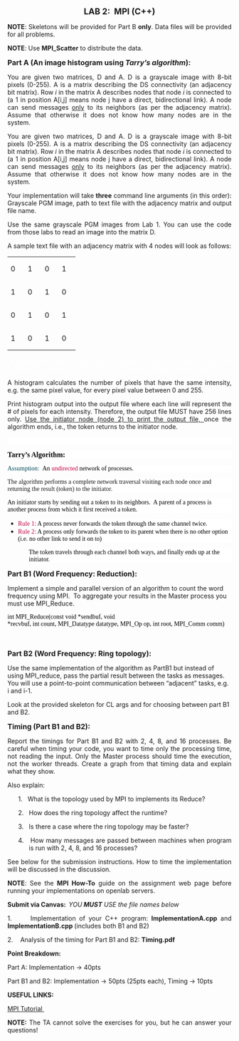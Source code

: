 <p align="center" style="text-align:center"><b><span lang="IT" style="font-size:
14.0pt;mso-ansi-language:IT">LAB <span class="GramE">2:&nbsp; MPI</span> (C++)</span></b></p>
<p style="text-align:justify"><b style="mso-bidi-font-weight:normal">NOTE</b><span style="mso-bidi-font-weight:bold">: Skeletons will be provided for Part B </span><b style="mso-bidi-font-weight:normal">only</b><span style="mso-bidi-font-weight:
bold">. Data files will be provided for all problems.<o:p></o:p></span></p>
<p style="text-align:justify"><b style="mso-bidi-font-weight:normal">NOTE</b><span style="mso-bidi-font-weight:bold">: Use </span><span class="SpellE"><b style="mso-bidi-font-weight:normal">MPI_Scatter</b></span><span style="mso-bidi-font-weight:bold"> to distribute the data.<span style="mso-spacerun:yes">&nbsp;&nbsp; </span><o:p></o:p></span></p>
<p style="text-align:justify"><b><span style="font-size:12.0pt">Part A (An
image histogram using <i>Tarry’s algorithm</i>):<o:p></o:p></span></b></p>
<p style="text-align:justify"><span style="mso-bidi-font-weight:bold">You are
given two matrices, D and A. D is a grayscale image with 8-bit pixels (0-255).
A is a matrix describing the DS connectivity (an adjacency bit matrix). Row <span class="SpellE"><i style="mso-bidi-font-style:normal">i</i></span> in the matrix A
describes nodes that node <span class="SpellE"><i style="mso-bidi-font-style:
normal">i</i></span> is connected to (a 1 in position A[<span class="SpellE"><span class="GramE">i,j</span></span>] means node j have a direct, bidirectional link).
A node can send messages <u>only</u> to its neighbors (as per the adjacency
matrix). Assume that otherwise it does not know how many nodes are in the
system.<span style="mso-spacerun:yes">&nbsp; </span><o:p></o:p></span></p>
<p style="text-align:justify"><span style="mso-bidi-font-weight:bold">You are
given two matrices, D and A. D is a grayscale image with 8-bit pixels (0-255).
A is a matrix describing the DS connectivity (an adjacency bit matrix). Row <span class="SpellE"><i style="mso-bidi-font-style:normal">i</i></span> in the matrix A
describes nodes that node <span class="SpellE"><i style="mso-bidi-font-style:
normal">i</i></span> is connected to (a 1 in position A[<span class="SpellE"><span class="GramE">i,j</span></span>] means node j have a direct, bidirectional link).
A node can send messages <u>only</u> to its neighbors (as per the adjacency
matrix). Assume that otherwise it does not know how many nodes are in the
system.<span style="mso-spacerun:yes">&nbsp; </span><o:p></o:p></span></p>
<p style="text-align:justify"><span style="mso-bidi-font-weight:bold">Your
implementation will take </span><b style="mso-bidi-font-weight:normal">three</b><span style="mso-bidi-font-weight:bold"> command line arguments (in this order):
Grayscale PGM image, path to text file with the adjacency matrix and output
file name. <o:p></o:p></span></p>
<p style="text-align:justify"><span style="mso-bidi-font-weight:bold">Use the
same grayscale PGM images from Lab 1. You can use the code from those labs to
read an image into the matrix D.<o:p></o:p></span></p>
<p style="text-align:justify"><span style="mso-bidi-font-weight:bold">A sample
text file with an adjacency matrix with 4 nodes will look as follows:<o:p></o:p></span></p>
<table class="MsoTableGrid" border="0" cellspacing="0" cellpadding="0" style="border-collapse:collapse;border:none;mso-yfti-tbllook:1184;mso-padding-alt:
 0in 5.4pt 0in 5.4pt;mso-border-insideh:none;mso-border-insidev:none">
 <tbody><tr style="mso-yfti-irow:0;mso-yfti-firstrow:yes;height:14.25pt">
  <td width="24" valign="top" style="width:17.95pt;padding:0in 5.4pt 0in 5.4pt;
  height:14.25pt">
  <p style="text-align:justify"><span style="mso-bidi-font-weight:bold">0<o:p></o:p></span></p>
  </td>
  <td width="24" valign="top" style="width:17.95pt;padding:0in 5.4pt 0in 5.4pt;
  height:14.25pt">
  <p style="text-align:justify"><span style="mso-bidi-font-weight:bold">1<o:p></o:p></span></p>
  </td>
  <td width="24" valign="top" style="width:17.95pt;padding:0in 5.4pt 0in 5.4pt;
  height:14.25pt">
  <p style="text-align:justify"><span style="mso-bidi-font-weight:bold">0<o:p></o:p></span></p>
  </td>
  <td width="24" valign="top" style="width:17.95pt;padding:0in 5.4pt 0in 5.4pt;
  height:14.25pt">
  <p style="text-align:justify"><span style="mso-bidi-font-weight:bold">1<o:p></o:p></span></p>
  </td>
 </tr>
 <tr style="mso-yfti-irow:1;height:15.1pt">
  <td width="24" valign="top" style="width:17.95pt;padding:0in 5.4pt 0in 5.4pt;
  height:15.1pt">
  <p style="text-align:justify"><span style="mso-bidi-font-weight:bold">1<o:p></o:p></span></p>
  </td>
  <td width="24" valign="top" style="width:17.95pt;padding:0in 5.4pt 0in 5.4pt;
  height:15.1pt">
  <p style="text-align:justify"><span style="mso-bidi-font-weight:bold">0<o:p></o:p></span></p>
  </td>
  <td width="24" valign="top" style="width:17.95pt;padding:0in 5.4pt 0in 5.4pt;
  height:15.1pt">
  <p style="text-align:justify"><span style="mso-bidi-font-weight:bold">1<o:p></o:p></span></p>
  </td>
  <td width="24" valign="top" style="width:17.95pt;padding:0in 5.4pt 0in 5.4pt;
  height:15.1pt">
  <p style="text-align:justify"><span style="mso-bidi-font-weight:bold">0<o:p></o:p></span></p>
  </td>
 </tr>
 <tr style="mso-yfti-irow:2;height:14.25pt">
  <td width="24" valign="top" style="width:17.95pt;padding:0in 5.4pt 0in 5.4pt;
  height:14.25pt">
  <p style="text-align:justify"><span style="mso-bidi-font-weight:bold">0<o:p></o:p></span></p>
  </td>
  <td width="24" valign="top" style="width:17.95pt;padding:0in 5.4pt 0in 5.4pt;
  height:14.25pt">
  <p style="text-align:justify"><span style="mso-bidi-font-weight:bold">1<o:p></o:p></span></p>
  </td>
  <td width="24" valign="top" style="width:17.95pt;padding:0in 5.4pt 0in 5.4pt;
  height:14.25pt">
  <p style="text-align:justify"><span style="mso-bidi-font-weight:bold">0<o:p></o:p></span></p>
  </td>
  <td width="24" valign="top" style="width:17.95pt;padding:0in 5.4pt 0in 5.4pt;
  height:14.25pt">
  <p style="text-align:justify"><span style="mso-bidi-font-weight:bold">1<o:p></o:p></span></p>
  </td>
 </tr>
 <tr style="mso-yfti-irow:3;mso-yfti-lastrow:yes;height:14.25pt">
  <td width="24" valign="top" style="width:17.95pt;padding:0in 5.4pt 0in 5.4pt;
  height:14.25pt">
  <p style="text-align:justify"><span style="mso-bidi-font-weight:bold">1<o:p></o:p></span></p>
  </td>
  <td width="24" valign="top" style="width:17.95pt;padding:0in 5.4pt 0in 5.4pt;
  height:14.25pt">
  <p style="text-align:justify"><span style="mso-bidi-font-weight:bold">0<o:p></o:p></span></p>
  </td>
  <td width="24" valign="top" style="width:17.95pt;padding:0in 5.4pt 0in 5.4pt;
  height:14.25pt">
  <p style="text-align:justify"><span style="mso-bidi-font-weight:bold">1<o:p></o:p></span></p>
  </td>
  <td width="24" valign="top" style="width:17.95pt;padding:0in 5.4pt 0in 5.4pt;
  height:14.25pt">
  <p style="text-align:justify"><span style="mso-bidi-font-weight:bold">0<o:p></o:p></span></p>
  </td>
 </tr>
</tbody></table>
<p style="text-align:justify"><span style="color:white;mso-color-alt:windowtext;
mso-bidi-font-weight:bold"><span style="mso-spacerun:yes">&nbsp;</span>It shows that
Node 1 is connected to 2 and 4, Node 2 is connected to 1 and 3, Node 3 is
connected to 2 and 4, and Node 4 is connected to 1 and 3.</span><span style="mso-bidi-font-weight:bold"><o:p></o:p></span></p>
<p style="text-align:justify"><span style="mso-bidi-font-weight:bold">A histogram
calculates the number of pixels that have the same intensity, <span class="GramE">e.g.</span> the same pixel value, for every pixel value between 0
and 255.<o:p></o:p></span></p>
<p style="text-align:justify"><span style="mso-bidi-font-weight:bold">Print
histogram output into the output file where each line will represent the # of
pixels for each intensity. Therefore, the output file MUST have 256 lines only.
<u>Use the initiator node (node 2) to print the output file, </u>once the algorithm
ends, i.e., the token returns to the initiator node.<o:p></o:p></span></p>
<p class="MsoNormal" style="background:white"><b><span style="font-size:12.0pt;
font-family:&quot;Times New Roman&quot;,serif;mso-fareast-font-family:&quot;Times New Roman&quot;"><o:p>&nbsp;</o:p></span></b></p>
<p class="MsoNormal" style="background:white"><b><span style="font-size:12.0pt;
font-family:&quot;Times New Roman&quot;,serif;mso-fareast-font-family:&quot;Times New Roman&quot;;
color:black;mso-color-alt:windowtext">Tarry’s Algorithm:</span></b><b><span style="font-size:12.0pt;font-family:&quot;Times New Roman&quot;,serif;mso-fareast-font-family:
&quot;Times New Roman&quot;"><o:p></o:p></span></b></p>
<p class="MsoNormal" style="mso-margin-top-alt:auto;mso-margin-bottom-alt:auto;
background:white"><span style="font-family:&quot;Times New Roman&quot;,serif;mso-fareast-font-family:
&quot;Times New Roman&quot;;color:#004959">Assumption: </span><span style="font-family:
&quot;Times New Roman&quot;,serif;mso-fareast-font-family:&quot;Times New Roman&quot;;color:black;
mso-color-alt:windowtext"><span style="mso-spacerun:yes">&nbsp;</span>An </span><span style="font-family:&quot;Times New Roman&quot;,serif;mso-fareast-font-family:&quot;Times New Roman&quot;;
color:#BF003F">undirected </span><span style="font-family:&quot;Times New Roman&quot;,serif;
mso-fareast-font-family:&quot;Times New Roman&quot;;color:black;mso-color-alt:windowtext">network
of processes. </span><span style="font-family:&quot;Times New Roman&quot;,serif;
mso-fareast-font-family:&quot;Times New Roman&quot;"><o:p></o:p></span></p>
<p class="MsoNormal" style="mso-margin-top-alt:auto;mso-margin-bottom-alt:auto;
background:white"><span style="font-family:&quot;Times New Roman&quot;,serif;mso-fareast-font-family:
&quot;Times New Roman&quot;;color:#181717;mso-themecolor:background2;mso-themeshade:26;
mso-style-textfill-fill-color:#181717;mso-style-textfill-fill-themecolor:background2;
mso-style-textfill-fill-alpha:100.0%;mso-style-textfill-fill-colortransforms:
lumm=10000">The algorithm performs a complete network traversal visiting each
node once and returning the result (token) to the initiator.<o:p></o:p></span></p>
<p class="MsoNormal" style="mso-margin-top-alt:auto;mso-margin-bottom-alt:auto;
background:white"><span style="font-family:&quot;Times New Roman&quot;,serif;mso-fareast-font-family:
&quot;Times New Roman&quot;;color:black;mso-color-alt:windowtext">An initiator starts by
sending out a token to its neighbors.<span style="mso-spacerun:yes">&nbsp; </span>A
parent of a process is another process from which it first received a token.</span><span style="font-family:&quot;Times New Roman&quot;,serif;mso-fareast-font-family:&quot;Times New Roman&quot;"><o:p></o:p></span></p>
<ul type="disc">
 <li class="MsoNormal" style="mso-margin-top-alt:auto;mso-margin-bottom-alt:auto;
     mso-list:l2 level1 lfo5;tab-stops:list .5in;background:white"><span style="font-family:&quot;Times New Roman&quot;,serif;mso-fareast-font-family:&quot;Times New Roman&quot;;
     color:#BF003F">Rule 1: </span><span style="font-family:&quot;Times New Roman&quot;,serif;
     mso-fareast-font-family:&quot;Times New Roman&quot;;color:black;mso-color-alt:windowtext">A
     process never forwards the token through the same channel twice. </span><span style="font-family:&quot;Times New Roman&quot;,serif;mso-fareast-font-family:&quot;Times New Roman&quot;"><o:p></o:p></span></li>
 <li class="MsoNormal" style="mso-margin-top-alt:auto;mso-margin-bottom-alt:auto;
     mso-list:l2 level1 lfo5;tab-stops:list .5in;background:white"><span style="font-family:&quot;Times New Roman&quot;,serif;mso-fareast-font-family:&quot;Times New Roman&quot;;
     color:#BF003F">Rule 2: </span><span style="font-family:&quot;Times New Roman&quot;,serif;
     mso-fareast-font-family:&quot;Times New Roman&quot;;color:black;mso-color-alt:windowtext">A
     process only forwards the token to its parent when there is no other
     option (<span class="GramE">i.e.</span> no other link to send it on to)</span><span style="font-family:&quot;Times New Roman&quot;,serif;mso-fareast-font-family:&quot;Times New Roman&quot;"><o:p></o:p></span></li>
</ul>
<p class="MsoNormal" style="mso-margin-top-alt:auto;mso-margin-bottom-alt:auto;
margin-left:.5in;background:white"><span style="font-family:&quot;Times New Roman&quot;,serif;
mso-fareast-font-family:&quot;Times New Roman&quot;;color:black;mso-color-alt:windowtext">The
token travels through each channel both ways, and finally ends up at the
initiator. </span><span style="font-family:&quot;Times New Roman&quot;,serif;mso-fareast-font-family:
&quot;Times New Roman&quot;"><o:p></o:p></span></p>
<p style="text-align:justify"><b><span style="font-size:12.0pt">Part B1 (Word
Frequency: Reduction):<o:p></o:p></span></b></p>
<p>Implement a simple and parallel version of an algorithm to count the word
frequency using MPI.<span style="mso-spacerun:yes">&nbsp; </span>To aggregate your
results in the Master process you must use <span class="SpellE">MPI_Reduce</span>.</p>
<p class="MsoNormal"><span style="font-family:Monaco;mso-fareast-font-family:
&quot;Times New Roman&quot;;mso-bidi-font-family:&quot;Times New Roman&quot;;color:black">int&nbsp;<span class="SpellE">MPI_<span class="GramE">Reduce</span></span><span class="GramE">(</span>const&nbsp;void
*<span class="SpellE">sendbuf</span>, void
*recvbuf,&nbsp;int&nbsp;count,&nbsp;MPI_Datatype&nbsp;datatype,&nbsp;MPI_Op&nbsp;op,&nbsp;int&nbsp;root,&nbsp;MPI_Comm&nbsp;comm)</span><span style="font-size:12.0pt;font-family:&quot;Times New Roman&quot;,serif;mso-fareast-font-family:
&quot;Times New Roman&quot;"><o:p></o:p></span></p>
<p><b><span style="font-size:12.0pt"><o:p>&nbsp;</o:p></span></b></p>
<p><b><span style="font-size:12.0pt">Part B2 (Word Frequency: Ring topology): </span></b><b style="mso-bidi-font-weight:normal"><o:p></o:p></b></p>
<p>Use the same implementation of the algorithm as PartB1 but instead of using <span class="SpellE">MPI_reduce</span>, pass the partial result between the tasks as
messages. You will use a point-to-point communication between “adjacent” tasks,
<span class="GramE">e.g.</span> <span class="SpellE">i</span> and i-1.</p>
<p>Look at the provided skeleton for CL <span class="SpellE">args</span> and for
choosing between part B1 and B2.</p>
<p><b><span style="font-size:12.0pt">Timing (Part B1 and B2): <o:p></o:p></span></b></p>
<p style="text-align:justify">Report the timings for Part B1 and B2 with 2, 4,
8, and 16 processes. Be careful when timing your code, you want to time only the
processing time, not reading the input. Only the Master process should time the
execution, not the worker threads. Create a graph from that timing data and
explain what they show. </p>
<p style="text-align:justify">Also explain:</p>
<p style="margin-left:.5in;text-align:justify;text-indent:-.25in;mso-list:l0 level1 lfo2"><!--[if !supportLists]--><span style="mso-fareast-font-family:Times;mso-bidi-font-family:Times"><span style="mso-list:Ignore">1.<span style="font:7.0pt &quot;Times New Roman&quot;">&nbsp;&nbsp;&nbsp;&nbsp;
</span></span></span><!--[endif]-->What is the topology used by MPI to implements
its Reduce?</p>
<p style="margin-left:.5in;text-align:justify;text-indent:-.25in;mso-list:l0 level1 lfo2"><!--[if !supportLists]--><span style="mso-fareast-font-family:Times;mso-bidi-font-family:Times"><span style="mso-list:Ignore">2.<span style="font:7.0pt &quot;Times New Roman&quot;">&nbsp;&nbsp;&nbsp;&nbsp;
</span></span></span><!--[endif]-->How does the ring topology affect the runtime?</p>
<p style="margin-left:.5in;text-align:justify;text-indent:-.25in;mso-list:l0 level1 lfo2"><!--[if !supportLists]--><span style="mso-fareast-font-family:Times;mso-bidi-font-family:Times"><span style="mso-list:Ignore">3.<span style="font:7.0pt &quot;Times New Roman&quot;">&nbsp;&nbsp;&nbsp;&nbsp;
</span></span></span><!--[endif]-->Is there a case where the ring topology may be
faster?<span style="mso-spacerun:yes">&nbsp; </span></p>
<p style="margin-left:.5in;text-align:justify;text-indent:-.25in;mso-list:l0 level1 lfo2"><!--[if !supportLists]--><span style="mso-fareast-font-family:Times;mso-bidi-font-family:Times"><span style="mso-list:Ignore">4.<span style="font:7.0pt &quot;Times New Roman&quot;">&nbsp;&nbsp;&nbsp;&nbsp;
</span></span></span><!--[endif]-->How many messages are passed between machines
when program is run with 2, 4, 8, and 16 processes?</p>
<p style="text-align:justify">See below for the submission instructions. How to
time the implementation will be discussed in the discussion.</p>
<p style="text-align:justify"><b style="mso-bidi-font-weight:normal">NOTE</b>:
See the <b>MPI How-To</b> guide on the assignment web page before running your
implementations on <span class="SpellE">openlab</span> servers.</p>
<p style="text-align:justify"><b>Submit via Canvas:&nbsp; </b><i>YOU<b> MUST</b>
USE the file names below</i></p>
<p style="text-align:justify">1.<span style="font-size:7.0pt;font-family:&quot;Times New Roman&quot;,serif">&nbsp;&nbsp;&nbsp;&nbsp;&nbsp;&nbsp;
</span>Implementation of your C++ program: <b style="mso-bidi-font-weight:normal">ImplementationA.cpp</b>
and <b style="mso-bidi-font-weight:normal">ImplementationB.cpp </b>(includes
both B1 and B2)</p>
<p style="text-align:justify">2.<span style="font-size:7.0pt;font-family:&quot;Times New Roman&quot;,serif">&nbsp;&nbsp;&nbsp;&nbsp;&nbsp;&nbsp;
</span>Analysis of the timing for Part B1 and B2: <b style="mso-bidi-font-weight:
normal">Timing.pdf</b> </p>
<p style="text-align:justify"><b>Point Breakdown:</b></p>
<p style="text-align:justify">Part A: Implementation -&gt; 40pts</p>
<p style="text-align:justify">Part B1 and B2: Implementation&nbsp;-&gt; 50pts
(25pts each), Timing -&gt; 10pts</p>
<p style="text-align:justify"><b>USEFUL LINKS:</b> </p>
<p style="text-align:justify"><a href="https://computing.llnl.gov/tutorials/mpi">MPI
Tutorial </a>&nbsp;&nbsp; </p>
<p style="text-align:justify"><b>NOTE:</b> The TA cannot solve the exercises
for you, but he can answer your questions!</p>
<p style="text-align:justify"><span style="font-family:&quot;Times New Roman&quot;,serif"><o:p>&nbsp;</o:p></span></p>
